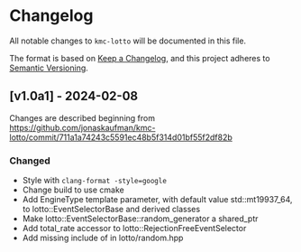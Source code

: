 # Changelog

All notable changes to `kmc-lotto` will be documented in this file.

The format is based on [Keep a Changelog](https://keepachangelog.com/en/1.1.0/),
and this project adheres to [Semantic Versioning](https://semver.org/spec/v2.0.0.html).


## [v1.0a1] - 2024-02-08

Changes are described beginning from https://github.com/jonaskaufman/kmc-lotto/commit/711a1a74243c5591ec48b5f314d01bf55f2df82b

### Changed

- Style with `clang-format -style=google`
- Change build to use cmake
- Add EngineType template parameter, with default value std::mt19937_64, to lotto::EventSelectorBase and derived classes
- Make lotto::EventSelectorBase::random_generator a shared_ptr
- Add total_rate accessor to lotto::RejectionFreeEventSelector
- Add missing include of <memory> in lotto/random.hpp

